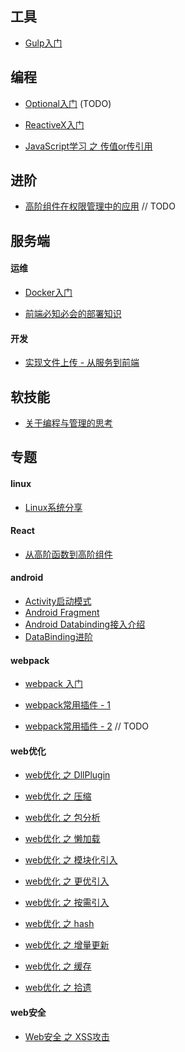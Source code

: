 ## 工具

* [Gulp入门](http://www.jianshu.com/p/73e64656a244)

## 编程

* [Optional入门]() (TODO)

* [ReactiveX入门](http://yl33643.coding.me/2017/09/19/2017-09-19-reactivex-introduction/)

* [JavaScript学习 之 传值or传引用](http://yl33643.coding.me/2017/05/19/2017-05-19-javascript-pass-by-value-or-reference/)

## 进阶

* [高阶组件在权限管理中的应用]() // TODO

## 服务端

#### 运维

* [Docker入门](http://yl33643.coding.me/2017/10/13/2017-10-13-docker-introduction/)

* [前端必知必会的部署知识](http://yl33643.coding.me/2017/09/08/2017-09-08-deploy-things-web-developer-need-know/)

#### 开发

* [实现文件上传 - 从服务到前端](http://yl33643.coding.me/2017/09/12/2017-09-12-file-upload-service-from-end-to-front/)

## 软技能

* [关于编程与管理的思考](http://yl33643.coding.me/2016/10/19/2016-10-19-coding-and-management/)

## 专题

#### linux

* [Linux系统分享](http://www.jianshu.com/p/c07b2a8af5d5)

#### React

* [从高阶函数到高阶组件](https://zjafei.coding.me/2017/11/15/%E4%BB%8E%E9%AB%98%E9%98%B6%E5%87%BD%E6%95%B0%E5%88%B0%E9%AB%98%E9%98%B6%E7%BB%84%E4%BB%B6/)

#### android

* [Activity启动模式](http://remer.coding.me/2017/11/13/Activity%E5%90%AF%E5%8A%A8%E6%A8%A1%E5%BC%8F/)
* [Android Fragment](http://remer.coding.me/2017/11/20/Fragment/)
* [Android Databinding接入介绍](http://remer.coding.me/2017/11/20/DataBinding%E6%8E%A5%E5%85%A5%E4%BB%8B%E7%BB%8D/)
* [DataBinding进阶](http://remer.coding.me/2017/11/20/DataBinding%E5%AF%BC%E5%8C%85/)

#### webpack

* [webpack 入门](http://www.jianshu.com/p/943a47cb3088)

* [webpack常用插件 - 1](https://zjafei.coding.me/2017/11/05/webpack%E7%9A%84%E5%B8%B8%E7%94%A8%E6%8F%92%E4%BB%B6/)

* [webpack常用插件 - 2]() // TODO

#### web优化

* [web优化 之 DllPlugin](http://yl33643.coding.me/2017/10/12/2017-10-12-web-optimization-dllplugin/)

* [web优化 之 压缩](http://yl33643.coding.me/2017/10/13/2017-10-13-web-optimization-gzip/)

* [web优化 之 包分析](http://yl33643.coding.me/2017/11/07/2017-11-07-web-optimization-bundle-analyze/)

* [web优化 之 懒加载](http://yl33643.coding.me/2017/11/07/2017-11-07-web-optimization-lazy-loading/)

* [web优化 之 模块化引入](http://yl33643.coding.me/2017/11/06/2017-11-06-web-optimization-import-as-required/)

* [web优化 之 更优引入](http://yl33643.coding.me/2017/11/07/2017-11-07-web-optimization-optimized-import/)

* [web优化 之 按需引入](http://yl33643.coding.me/2017/11/14/2017-11-14-web-optimization-import-as-required/)

* [web优化 之 hash](http://yl33643.coding.me/2017/11/08/2017-11-08-web-optimization-incremental-hash/)

* [web优化 之 增量更新](http://yl33643.coding.me/2017/11/13/2017-11-13-web-optimization-incremental-updating/)

* [web优化 之 缓存](http://yl33643.coding.me/2017/11/16/2017-11-16-web-optimization-browser-cache/)

* [web优化 之 拾遗](http://yl33643.coding.me/2017/11/16/2017-11-16-web-optimization-other/)

#### web安全

* [Web安全 之 XSS攻击](http://www.jianshu.com/p/696fd8525530)
